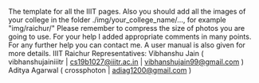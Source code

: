 The template for all the IIIT pages.
Also you should add all the images of your college in the folder ./img/your_college_name/..., for example "img/raichur/"
Please remember to compress the size of photos you are going to use.
For your help I added appropriate comments in many points.
For any further help you can contact me.
A user manual is also given for more details.
IIIT Raichur Representatives: 
	Vibhanshu Jain ( vibhanshujainiiitr | cs19b1027@iiitr.ac.in | vibhanshujain99@gmail.com )
	Aditya Agarwal ( crossphoton | adiag1200@gmail.com )
